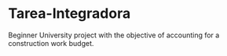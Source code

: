 # Tarea-Integradora
Beginner University project with the objective of accounting for a construction work budget.
